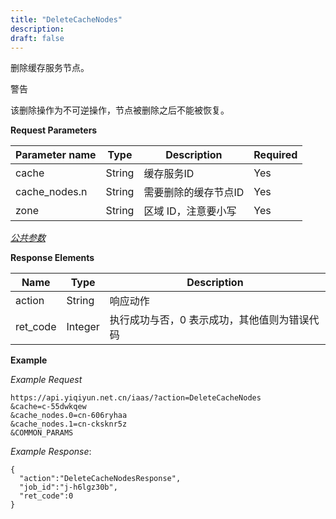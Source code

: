 ```yaml
---
title: "DeleteCacheNodes"
description: 
draft: false
---
```




删除缓存服务节点。

警告

该删除操作为不可逆操作，节点被删除之后不能被恢复。

**Request Parameters**

| Parameter name | Type | Description | Required |
| --- | --- | --- | --- |
| cache | String | 缓存服务ID | Yes |
| cache_nodes.n | String | 需要删除的缓存节点ID | Yes |
| zone | String | 区域 ID，注意要小写 | Yes |

[_公共参数_](../../../parameters/)

**Response Elements**

| Name | Type | Description |
| --- | --- | --- |
| action | String | 响应动作 |
| ret_code | Integer | 执行成功与否，0 表示成功，其他值则为错误代码 |

**Example**

_Example Request_

```
https://api.yiqiyun.net.cn/iaas/?action=DeleteCacheNodes
&cache=c-55dwkqew
&cache_nodes.0=cn-606ryhaa
&cache_nodes.1=cn-cksknr5z
&COMMON_PARAMS
```

_Example Response_:

```
{
  "action":"DeleteCacheNodesResponse",
  "job_id":"j-h6lgz30b",
  "ret_code":0
}
```
